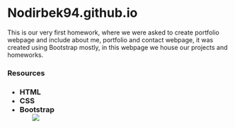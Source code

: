 # Nodirbek94.github.io
<p>This is our very first homework, where we were asked to create portfolio webpage and include about me, portfolio and contact webpage, it was created using Bootstrap mostly, in this webpage we house our projects and homeworks.
  <h3>Resources<h3>
    <ul>
      <li>HTML
        <li>CSS
          <li>Bootstrap
            <ul>
<img src="./assest/images/Screen Shot 2020-09-18 at 9.21.14 PM.png">              
